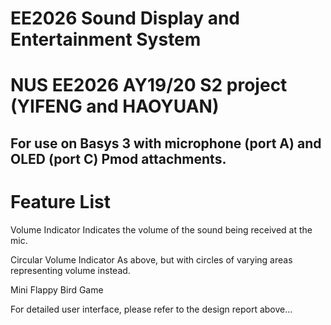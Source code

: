 # EE2026 Sound Display and Entertainment System
# NUS EE2026 AY19/20 S2 project (YIFENG and HAOYUAN)

## For use on Basys 3 with microphone (port A) and OLED (port C) Pmod attachments.


# Feature List
Volume Indicator
Indicates the volume of the sound being received at the mic.

Circular Volume Indicator
As above, but with circles of varying areas representing volume instead.

Mini Flappy Bird Game

For detailed user interface, please refer to the design report above...

